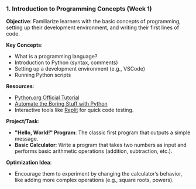 ### 1. **Introduction to Programming Concepts (Week 1)**

**Objective**: Familiarize learners with the basic concepts of programming, setting up their development environment, and writing their first lines of code.

**Key Concepts**:

- What is a programming language?
- Introduction to Python (syntax, comments)
- Setting up a development environment (e.g., VSCode)
- Running Python scripts

**Resources**:

- [Python.org Official Tutorial](https://docs.python.org/3/tutorial/)
- [Automate the Boring Stuff with Python](https://automatetheboringstuff.com/)
- Interactive tools like [Replit](https://replit.com/) for quick code testing.

**Project/Task**:

- **"Hello, World!" Program**: The classic first program that outputs a simple message.
- **Basic Calculator**: Write a program that takes two numbers as input and performs basic arithmetic operations (addition, subtraction, etc.).

**Optimization Idea**:

- Encourage them to experiment by changing the calculator’s behavior, like adding more complex operations (e.g., square roots, powers).
